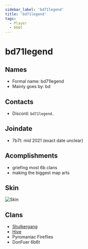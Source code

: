 ```yaml
---
sidebar_label: 'bd71legend'
title: 'bd71legend'
tags:
  - Player
  - 6b6t
---
```


# bd71legend

## Names
* Formal name: bd71legend
* Mainly goes by: bd

## Contacts
* Discord: `bd71legend.`

## Joindate
* 7b7t: mid 2021 (exact date unclear)

## Acomplishments
* griefing most 6b clans
* making the biggest map arts

## Skin
![Skin](https://s.namemc.com/3d/skin/body.png?id=a6e0f7c0dc4c4bae&model=classic&theta=30&phi=21&time=90&width=100&height=200)

## Clans
* [Shulkergang](../Groups/shulkergang.md)
* [Hive](../Groups/hive.md)
* Pyromaniac Fireflies
* DonFuer 6b6t